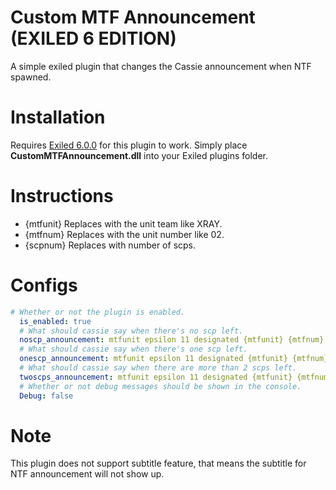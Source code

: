 # Custom MTF Announcement (EXILED 6 EDITION)
A simple exiled plugin that changes the Cassie announcement when NTF spawned.

# Installation
Requires [Exiled 6.0.0]() for this plugin to work.
Simply place **CustomMTFAnnouncement.dll** into your Exiled plugins folder.

# Instructions
* {mtfunit} Replaces with the unit team like XRAY.
* {mtfnum} Replaces with the unit number like 02.
* {scpnum} Replaces with number of scps.

# Configs
```yml
# Whether or not the plugin is enabled.
  is_enabled: true
  # What should cassie say when there's no scp left.
  noscp_announcement: mtfunit epsilon 11 designated {mtfunit} {mtfnum} hasentered allremaining noscpsleft
  # What should cassie say when there's one scp left.
  onescp_announcement: mtfunit epsilon 11 designated {mtfunit} {mtfnum} hasentered allremaining awaitingrecontainment {scpnum} scpsubject
  # What should cassie say when there are more than 2 scps left.
  twoscps_announcement: mtfunit epsilon 11 designated {mtfunit} {mtfnum} hasentered allremaining awaitingrecontainment {scpnum} scpsubjects
  # Whether or not debug messages should be shown in the console.
  Debug: false
  ```
# Note
This plugin does not support subtitle feature, that means the subtitle for NTF announcement will not show up.

